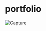 # portfolio

![Capture](https://github.com/ajithkumar3873/portfolio/assets/127074798/83a8e126-7d03-4c8f-9123-18c8285a8c08)
